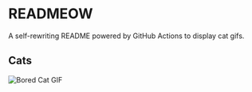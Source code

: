 # READMEOW

A self-rewriting README powered by GitHub Actions to display cat gifs.

## Cats

![Bored Cat GIF](https://media4.giphy.com/media/v1.Y2lkPTlhY2QwMmRhcWtrajNkbDVocG8wZWpoaHRpNG16cWxmbWNucnY4MWNqNTg1ODYwNiZlcD12MV9naWZzX3NlYXJjaCZjdD1n/mlvseq9yvZhba/200.gif)
